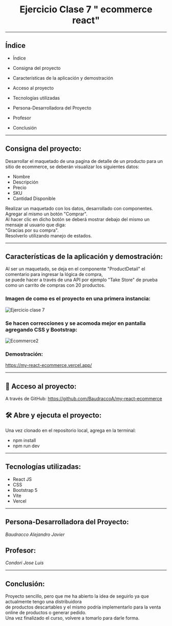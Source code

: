 <h1 align="center"> Ejercicio Clase 7 " ecommerce react"</h1>

<hr>

##  Índice

*  Índice

*  Consigna del proyecto

*  Características de la aplicación y demostración

*  Acceso al proyecto

*  Tecnologías utilizadas

*  Persona-Desarrolladora del Proyecto

*  Profesor

*  Conclusión

<hr>

## Consigna del proyecto:

<p>Desarrollar el maquetado de una pagina de detalle de un producto para un sitio de
ecommerce, se deberán visualizar los siguientes datos:
<ul>
<li>Nombre</li>
<li>Descripción</li>
<li>Precio</li>
<li>SKU</li>
<li>Cantidad Disponible</li>
</ul>
Realizar un maquetado con los datos, desarrollado con componentes.<br>
Agregar al mismo un botón "Comprar".<br>
Al hacer clic en dicho botón se deberá mostrar debajo del mismo un mensaje al usuario que
diga:<br>
"Gracias por su compra".<br>
Resolverlo utilizando manejo de estados.</p>

<hr>

##  Características de la aplicación y demostración:

<p>Al ser un maquetado, se deja en el componente "ProductDetail" el comentario para ingresar la lógica de compra, <br>
se puede hacer a través de una API por ejemplo "Take Store" de prueba como un carrito de compras con 20 productos.</p>

<h3>Imagen de como es el proyecto en una primera instancia:</h3>

![Ejercicio clase 7](https://github.com/BaudraccoA/my-react-ecommerce/assets/105230509/5f30fecd-b409-4f75-84e0-4b83cfa3eae5)

<h3>Se hacen correcciones y se acomoda mejor en pantalla agregando CSS y Bootstrap:</h3>

![Ecommerce2](https://github.com/BaudraccoA/my-react-ecommerce/assets/105230509/bbb28292-26b6-4db5-aaaa-c85cfe633059)


<h3>Demostración:</h3>

https://my-react-ecommerce.vercel.app/

<hr>

## 📁 Acceso al proyecto:

A través de GitHub: https://github.com/BaudraccoA/my-react-ecommerce

## 🛠️ Abre y ejecuta el proyecto:

Una vez clonado en el repositorio local, agrega en la terminal: <br>
- npm install
- npm run dev

<hr>

## Tecnologías utilizadas:

* React JS
* CSS
* Bootstrap 5
* Vite
* Vercel

<hr>

## Persona-Desarrolladora del Proyecto:
<em>Baudracco Alejandro Javier</em>

## Profesor:
<em>Condori Jose Luis</em>

<hr>

## Conclusión:

Proyecto sencillo, pero que me ha abierto la idea de seguirlo ya que actualmente tengo una distribuidora<br>
de productos descartables y el mismo podría implementarlo para la venta online de productos o generar pedido.<br>
Una vez finalizado el curso, volvere a tomarlo para darle forma.













